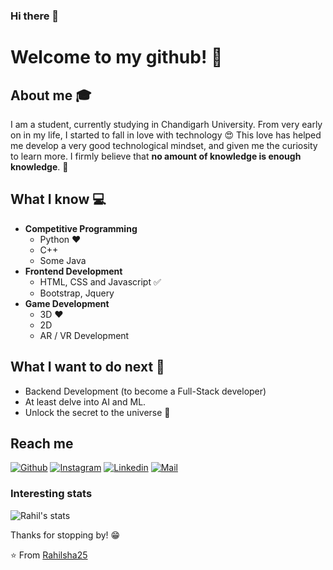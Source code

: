### Hi there 👋

# Welcome to my github! 👋


## About me :mortar_board:
I am a student, currently studying in Chandigarh University. From very early on in my life, I started to fall in love with technology 😍 This love has helped me develop a very good technological mindset, and given me the curiosity to learn more. I firmly believe that **no amount of knowledge is enough knowledge**. 🧠

## What I know :computer:
- **Competitive Programming**
	- Python ❤️
	- C++
	- Some Java
- **Frontend Development**
	- HTML, CSS and Javascript :white_check_mark:
	- Bootstrap, Jquery
- **Game Development**
	- 3D ❤️
	- 2D
	- AR / VR Development

## What I want to do next :thinking:
- Backend Development (to become a Full-Stack developer)
- At least delve into AI and ML.
- Unlock the secret to the universe :rofl:

## Reach me 
[![Github](https://img.shields.io/github/followers/Rahilsha25?label=Follow&style=social)](https://github.com/Rahlisha25)
[![Instagram](https://img.shields.io/badge/-@rahilsha2000-red?style=flat-square&logo=instagram&logoColor=white&link=https://www.instagram.com/sarthak_bharadwaj_/)](https://www.instagram.com/rahilsha2000/)
[![Linkedin](https://img.shields.io/badge/-rahilshadiwan-blue?style=flat-square&logo=linkedin&logoColor=white&link=https://www.linkedin.com/in/rahilshadiwan/)](https://www.linkedin.com/in/rahilshadiwan/)
[![Mail](https://img.shields.io/badge/-rahilsha2000@gmail.com-gray?style=flat-square&logo=gmail&logoColor=red&link=https://www.linkedin.com/in/rahilshadiwan/)](mailto:rahlisha2000@gmail.com)


### Interesting stats

![Rahil's stats](https://github-readme-stats.vercel.app/api?username=Rahilsha25&show_icons=true)

Thanks for stopping by! 😁


⭐️ From [Rahilsha25](https://github.com/Rahilsha25)

